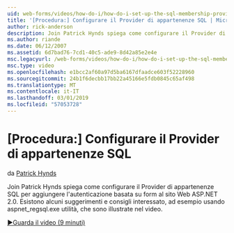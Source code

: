 ```yaml
---
uid: web-forms/videos/how-do-i/how-do-i-set-up-the-sql-membership-provider
title: '[Procedura:] Configurare il Provider di appartenenze SQL | Microsoft Docs'
author: rick-anderson
description: Join Patrick Hynds spiega come configurare il Provider di appartenenze SQL per aggiungere l'autenticazione basata su form al sito Web ASP.NET 2.0. Esistono alcuni suggerimenti...
ms.author: riande
ms.date: 06/12/2007
ms.assetid: 6d7bad76-7cd1-40c5-ade9-8d42a85e2e4e
msc.legacyurl: /web-forms/videos/how-do-i/how-do-i-set-up-the-sql-membership-provider
msc.type: video
ms.openlocfilehash: e1bcc2af60a97d5ba6167dfaadce603f52228960
ms.sourcegitcommit: 24b1f6decbb17bb22a45166e5fdb0845c65af498
ms.translationtype: MT
ms.contentlocale: it-IT
ms.lasthandoff: 03/01/2019
ms.locfileid: "57053728"
---
```

<a name="how-do-i-set-up-the-sql-membership-provider"></a>[Procedura:] Configurare il Provider di appartenenze SQL
====================
da [Patrick Hynds](https://twitter.com/patrickhynds)

Join Patrick Hynds spiega come configurare il Provider di appartenenze SQL per aggiungere l'autenticazione basata su form al sito Web ASP.NET 2.0. Esistono alcuni suggerimenti e consigli interessato, ad esempio usando aspnet\_regsql.exe utilità, che sono illustrate nel video.

[&#9654;Guarda il video (9 minuti)](https://channel9.msdn.com/Blogs/ASP-NET-Site-Videos/how-do-i-set-up-the-sql-membership-provider)
